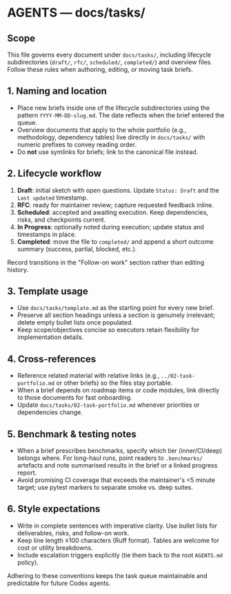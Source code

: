 # AGENTS — docs/tasks/

## Scope
This file governs every document under `docs/tasks/`, including lifecycle
subdirectories (`draft/`, `rfc/`, `scheduled/`, `completed/`) and overview files.
Follow these rules when authoring, editing, or moving task briefs.

## 1. Naming and location
- Place new briefs inside one of the lifecycle subdirectories using the pattern
  `YYYY-MM-DD-slug.md`. The date reflects when the brief entered the queue.
- Overview documents that apply to the whole portfolio (e.g., methodology,
dependency tables) live directly in `docs/tasks/` with numeric prefixes to convey
reading order.
- Do **not** use symlinks for briefs; link to the canonical file instead.

## 2. Lifecycle workflow
1. **Draft**: initial sketch with open questions. Update `Status: Draft` and the
   `Last updated` timestamp.
2. **RFC**: ready for maintainer review; capture requested feedback inline.
3. **Scheduled**: accepted and awaiting execution. Keep dependencies, risks, and
   checkpoints current.
4. **In Progress**: optionally noted during execution; update status and
   timestamps in place.
5. **Completed**: move the file to `completed/` and append a short outcome
   summary (success, partial, blocked, etc.).

Record transitions in the "Follow-on work" section rather than editing history.

## 3. Template usage
- Use `docs/tasks/template.md` as the starting point for every new brief.
- Preserve all section headings unless a section is genuinely irrelevant; delete
  empty bullet lists once populated.
- Keep scope/objectives concise so executors retain flexibility for
  implementation details.

## 4. Cross-references
- Reference related material with relative links (e.g., `../02-task-portfolio.md`
  or other briefs) so the files stay portable.
- When a brief depends on roadmap items or code modules, link directly to those
  documents for fast onboarding.
- Update `docs/tasks/02-task-portfolio.md` whenever priorities or dependencies
  change.

## 5. Benchmark & testing notes
- When a brief prescribes benchmarks, specify which tier (inner/CI/deep) belongs
  where. For long-haul runs, point readers to `.benchmarks/` artefacts and note
  summarised results in the brief or a linked progress report.
- Avoid promising CI coverage that exceeds the maintainer's <5 minute target; use
  pytest markers to separate smoke vs. deep suites.

## 6. Style expectations
- Write in complete sentences with imperative clarity. Use bullet lists for
  deliverables, risks, and follow-on work.
- Keep line length ≤100 characters (Ruff format). Tables are welcome for cost or
  utility breakdowns.
- Include escalation triggers explicitly (tie them back to the root `AGENTS.md`
  policy).

Adhering to these conventions keeps the task queue maintainable and predictable
for future Codex agents.
